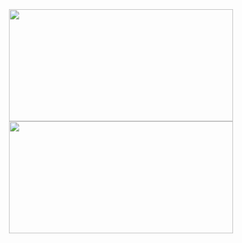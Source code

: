 <div style align="center"> 
  <img height="200em" width="400em" src="https://github-readme-stats.vercel.app/api?username=maxm33&show_icons=true&theme=tokyonight&include_all_commits=true&count_private=true"/>
  <img height="200em" width="400em" src="https://github-readme-stats.vercel.app/api/top-langs/?username=maxm33&layout=compact&theme=tokyonight"/>
</div>

